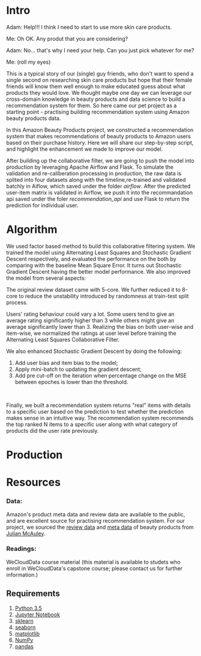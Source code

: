 
# Intro

Adam: Help!!! I think I need to start to use more skin care products.

Me: Oh OK. Any produt that you are considering?

Adam: No... that's why I need your help. Can you just pick whatever for me?

Me: (roll my eyes)


This is a typical story of our (single) guy friends, who don't want to spend a single second on researching skin care products but hope that their female friends will know them well enough to make educated guess about what products they would love. We thought maybe one day we can leverage our cross-domain knowledge in beauty products and data science to build a recommendation system for them. So here came our pet project as a starting point -  practising building recommendation system using Amazon beauty products data. 

In this Amazon Beauty Products project, we constructed a recommendation system that makes recommendations of beauty products to Amazon users based on their purchase history. Here we will share our step-by-step script, and highlight the enhancement we made to improve our model. 

After building up the collaborative filter, we are going to push the model into production by leveraging Apache Airflow and Flask. To simulate the validation and re-caliberation processing in production, the raw data is splited into four datasets along with the timeline,re-trained and validated batchly in Aiflow, which saved under the folder _airflow_. After the predicted user-item matrix is validated in Airflow, we push it into the recommandation api saved under the foler _recommendation_api_ and use Flask to return the prediction for individual user.



# Algorithm

We used factor based method to build this collaborative filtering system. We trained the model using Alternating Least Squares and Stochastic Gradient Descent respectively, and evaluated the performance on the both by comparing with the baseline Mean Square Error. It turns out Stochastic Gradient Descent having the better model performance. We also improved the model from several aspects:

The original review dataset came with 5-core. We further reduced it to 8-core to reduce the unstability introduced by randomness at train-test split process.

Users' rating behaviour could vary a lot. Some users tend to give an average rating significantly higher than 3 while others might give an average significantly lower than 3. Realizing the bias on both user-wise and item-wise, we normalized the ratings at user level before training the  Alternating Least Squares Collaborative Filter. 

We also enhanced Stochastic Gradient Descent by doing the following:
1. Add user bias and item bias to the model;
2. Apply mini-batch to updating the gradient descent;
3. Add pre cut-off on the iteration when percentage change on the MSE between epoches is lower than the threshold.
<br/>

Finally, we built a recommendation system returns "real" items with details to a specific user based on the prediction to test whether the prediction makes sense in an intuitive way. The recommendation system recommends the top ranked N items to a specific user along with what category of products did the user rate previously.

# Production

# Resources

### Data:

Amazon's product meta data and review data are available to the public, and are excellent source for practising recommendation system. For our project, we sourced the [review data](http://snap.stanford.edu/data/amazon/productGraph/categoryFiles/reviews_Beauty_5.json.gz) and [meta data](http://snap.stanford.edu/data/amazon/productGraph/categoryFiles/meta_Beauty.json.gz) of beauty products from [Julian McAuley](http://jmcauley.ucsd.edu/data/amazon/).

### Readings:

WeCloudData course material (this material is available to studets who enroll in WeCloudData's capstone course; please contact us for further information.)

## Requirements

1. [Python 3.5](https://www.python.org/downloads/)
2. [Jupyter Notebook](http://jupyter.org)
3. [sklearn](http://scikit-learn.org/stable/)
4. [seaborn](https://seaborn.pydata.org)
5. [matplotlib](http://matplotlib.org)
6. [NumPy](http://www.numpy.org)
7. [pandas](http://pandas.pydata.org)
